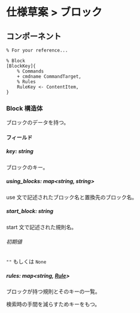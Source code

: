 # 仕様草案 > ブロック

## コンポーネント

```
% For your reference...

% Block
[BlockKey]{
    % Commands
    + cmdname CommandTarget,
    % Rules
    RuleKey <- ContentItem,
}
```

### Block 構造体

ブロックのデータを持つ。

#### フィールド

##### key: string

ブロックのキー。

<!-- ##### pragma: map\<string, [Pragma](./pragma/index.md#Pragma%20%構造体)>

ブロックが持つ Pragma 命令とそのキーのマップ。

検索時の手間を減らすためキーをもつ。 -->

##### using_blocks: map\<string, string>

use 文で記述されたブロック名と置換先のブロック名。

##### start_block: string

start 文で記述された規則名。

###### 初期値

`""` もしくは `None`

##### rules: map\<string, [Rule](./rule/index.md)>

ブロックが持つ規則とそのキーの一覧。

検索時の手間を減らすためキーをもつ。
